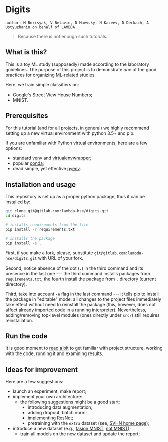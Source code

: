 # Digits

```info
author: M Borisyak, V Belavin, D Maevsky, N Kazeev, D Derkach, A Ustyuzhanin on behalf of LAMBDA
```

> Because there is not enough such tutorials.

## What is this?

This is a toy ML study (supposedly) made according to the laboratory guidelines. The purpose of this project is to demonstrate *one* of the good practices for organizing
ML-related studies.

Here, we train simple classifiers on:
- Google's Street View House Numbers;
- MNIST.

## Prerequisites

For this tutorial (and for all projects, in general) we highly recommend
setting up a new virtual environment with python 3.5+ and pip.

If you are unfamiliar with Python virtual environments, here are a few options:
- standard [venv](https://docs.python.org/3/tutorial/venv.html) and
  [virtualenvwrapper](https://pypi.org/project/virtualenvwrapper/);
- popular [conda](https://docs.conda.io/en/latest/);
- dead simple, yet effective [pyenv](https://github.com/pyenv/pyenv).

## Installation and usage

This repository is set up as a proper python package, thus it can be installed by:
```sh
git clone git@gitlab.com:lambda-hse/digits.git
cd digits

# installs requirements from the file
pip install -r requirements.txt

# installs the package
pip install -e .
```

First, if you make a fork, please, substitute `git@gitlab.com:lambda-hse/digits.git` with URL of your fork.

Second, notice absence of the dot (`.`) in the third command and its presence in the last one --- the third command installs packages from `requirements.txt`,
the fourth install the package from `.` directory (current directory).

Third, take into account `-e` flag in the last command --- it tells pip to install the package in "editable" mode:
all changes to the project files immediately take effect without need to reinstall the package (this, however, does not affect already imported code in a running interpreter).
Nevertheless, adding/removing top-level modules (ones directly under `src/`) still requires reinstallation.


## Run the code

It is good moment to [read a bit](https://gitlab.com/lambda-hse/digits/-/wikis/home) to get familiar with project structure, working with the code, running it and examining results.

## Ideas for improvement

Here are a few suggestions:
- launch an experiment, make report;
- implement your own architecture:
  - the following suggestions might be a good start:
    - introducing data augmentation;
    - adding dropout, batch norm;
    - implementing ResNet;
    - pretraining with the `extra` dataset (see, [SVHN home page](http://ufldl.stanford.edu/housenumbers/));
- introduce a new dataset (e.g.,
  [fasion MNIST](https://github.com/zalandoresearch/fashion-mnist),
  [not MNIST](http://yaroslavvb.com/upload/notMNIST/));
    - train all models on the new dataset and update the report;


